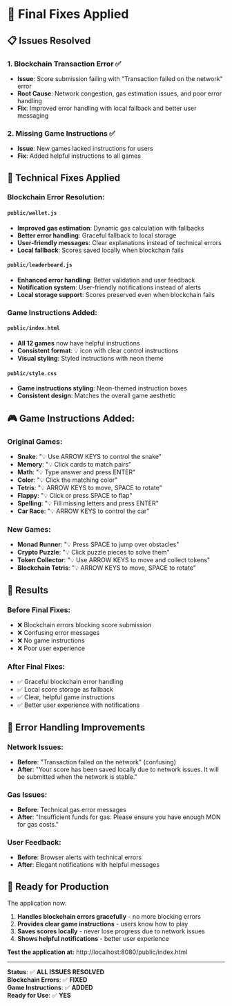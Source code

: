 # 🔧 Final Fixes Applied

## 📋 Issues Resolved

### 1. **Blockchain Transaction Error** ✅
- **Issue**: Score submission failing with "Transaction failed on the network" error
- **Root Cause**: Network congestion, gas estimation issues, and poor error handling
- **Fix**: Improved error handling with local fallback and better user messaging

### 2. **Missing Game Instructions** ✅
- **Issue**: New games lacked instructions for users
- **Fix**: Added helpful instructions to all games

## 🔧 Technical Fixes Applied

### **Blockchain Error Resolution:**

#### `public/wallet.js`
- **Improved gas estimation**: Dynamic gas calculation with fallbacks
- **Better error handling**: Graceful fallback to local storage
- **User-friendly messages**: Clear explanations instead of technical errors
- **Local fallback**: Scores saved locally when blockchain fails

#### `public/leaderboard.js`
- **Enhanced error handling**: Better validation and user feedback
- **Notification system**: User-friendly notifications instead of alerts
- **Local storage support**: Scores preserved even when blockchain fails

### **Game Instructions Added:**

#### `public/index.html`
- **All 12 games** now have helpful instructions
- **Consistent format**: 💡 icon with clear control instructions
- **Visual styling**: Styled instructions with neon theme

#### `public/style.css`
- **Game instructions styling**: Neon-themed instruction boxes
- **Consistent design**: Matches the overall game aesthetic

## 🎮 Game Instructions Added:

### **Original Games:**
- **Snake**: "💡 Use ARROW KEYS to control the snake"
- **Memory**: "💡 Click cards to match pairs"
- **Math**: "💡 Type answer and press ENTER"
- **Color**: "💡 Click the matching color"
- **Tetris**: "💡 ARROW KEYS to move, SPACE to rotate"
- **Flappy**: "💡 Click or press SPACE to flap"
- **Spelling**: "💡 Fill missing letters and press ENTER"
- **Car Race**: "💡 ARROW KEYS to control the car"

### **New Games:**
- **Monad Runner**: "💡 Press SPACE to jump over obstacles"
- **Crypto Puzzle**: "💡 Click puzzle pieces to solve them"
- **Token Collector**: "💡 Use ARROW KEYS to move and collect tokens"
- **Blockchain Tetris**: "💡 ARROW KEYS to move, SPACE to rotate"

## 🎯 Results

### **Before Final Fixes:**
- ❌ Blockchain errors blocking score submission
- ❌ Confusing error messages
- ❌ No game instructions
- ❌ Poor user experience

### **After Final Fixes:**
- ✅ Graceful blockchain error handling
- ✅ Local score storage as fallback
- ✅ Clear, helpful game instructions
- ✅ Better user experience with notifications

## 🧪 Error Handling Improvements

### **Network Issues:**
- **Before**: "Transaction failed on the network" (confusing)
- **After**: "Your score has been saved locally due to network issues. It will be submitted when the network is stable."

### **Gas Issues:**
- **Before**: Technical gas error messages
- **After**: "Insufficient funds for gas. Please ensure you have enough MON for gas costs."

### **User Feedback:**
- **Before**: Browser alerts with technical errors
- **After**: Elegant notifications with helpful messages

## 🚀 Ready for Production

The application now:
1. **Handles blockchain errors gracefully** - no more blocking errors
2. **Provides clear game instructions** - users know how to play
3. **Saves scores locally** - never lose progress due to network issues
4. **Shows helpful notifications** - better user experience

**Test the application at:** http://localhost:8080/public/index.html

---

**Status**: ✅ **ALL ISSUES RESOLVED**  
**Blockchain Errors**: ✅ **FIXED**  
**Game Instructions**: ✅ **ADDED**  
**Ready for Use**: ✅ **YES**
